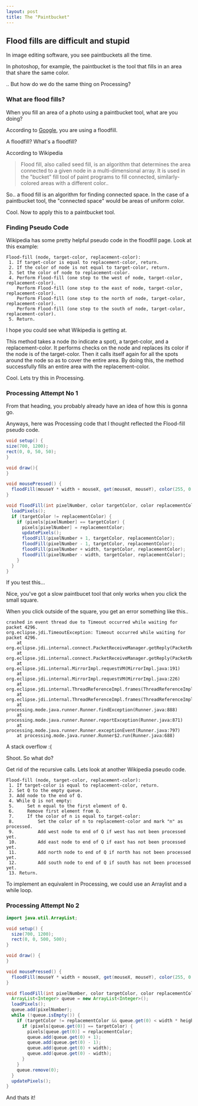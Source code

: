 ```yaml
---
layout: post
title: The "Paintbucket"
---
```


## Flood fills are difficult and stupid
In image editing software, you see paintbuckets all the time. 

In photoshop, for example, the paintbucket is the tool that fills in an area that share the same color.

.. But how do we do the same thing on Processing?

### What are flood fills?
When you fill an area of a photo using a paintbucket tool, what are you doing?

According to [Google](https://www.google.com/search?q=program+paintbucket&oq=program+paintbucket&aqs=chrome..69i57.2758j0j1&sourceid=chrome&es_sm=91&ie=UTF-8#q=how+do+fill+tools+work), you are using a floodfill.

A floodfill? What's a floodfill?

According to Wikipedia
>Flood fill, also called seed fill, is an algorithm that determines the area connected to a given node in a multi-dimensional array. It is used in the "bucket" fill tool of paint programs to fill connected, similarly-colored areas with a different color..

So.. a flood fill is an algorithm for finding connected space. In the case of a paintbucket tool, the "connected space" would be areas of uniform color.

Cool. Now to apply this to a paintbucket tool.

### Finding Pseudo Code
Wikipedia has some pretty helpful pseudo code in the floodfill page. Look at this example:

```
Flood-fill (node, target-color, replacement-color):
 1. If target-color is equal to replacement-color, return.
 2. If the color of node is not equal to target-color, return.
 3. Set the color of node to replacement-color.
 4. Perform Flood-fill (one step to the west of node, target-color, replacement-color).
    Perform Flood-fill (one step to the east of node, target-color, replacement-color).
    Perform Flood-fill (one step to the north of node, target-color, replacement-color).
    Perform Flood-fill (one step to the south of node, target-color, replacement-color).
 5. Return.
 ```
 
I hope you could see what Wikipedia is getting at.
 
This method takes a node (to indicate a spot), a target-color, and a replacement-color. It performs checks on the node and replaces its color if the node is of the target-color. Then it calls itself again for all the spots around the node so as to cover the entire area. By doing this, the method successfully fills an entire area with the replacement-color.
 
Cool. Lets try this in Processing.
 
### Processing Attempt No 1
From that heading, you probably already have an idea of how this is gonna go.
 
Anyways, here was Processing code that I thought reflected the Flood-fill pseudo code.

```java
void setup() {
size(700, 1200);
rect(0, 0, 50, 50);
}

void draw(){
}

void mousePressed() {
  floodFill(mouseY * width + mouseX, get(mouseX, mouseY), color(255, 0, 0));
}

void floodFill(int pixelNumber, color targetColor, color replacementColor) {
  loadPixels();
  if (targetColor != replacementColor) {
    if (pixels[pixelNumber] == targetColor) {
      pixels[pixelNumber] = replacementColor;
      updatePixels();
      floodFill(pixelNumber + 1, targetColor, replacementColor);
      floodFill(pixelNumber - 1, targetColor, replacementColor);
      floodFill(pixelNumber + width, targetColor, replacementColor);
      floodFill(pixelNumber - width, targetColor, replacementColor);
    }
  }
}
```

If you test this...

Nice, you've got a slow paintbucet tool that only works when you click the small square. 

When you click outside of the square, you get an error something like this..

```
crashed in event thread due to Timeout occurred while waiting for packet 4296.
org.eclipse.jdi.TimeoutException: Timeout occurred while waiting for packet 4296.
	at org.eclipse.jdi.internal.connect.PacketReceiveManager.getReply(PacketReceiveManager.java:186)
	at org.eclipse.jdi.internal.connect.PacketReceiveManager.getReply(PacketReceiveManager.java:197)
	at org.eclipse.jdi.internal.MirrorImpl.requestVM(MirrorImpl.java:191)
	at org.eclipse.jdi.internal.MirrorImpl.requestVM(MirrorImpl.java:226)
	at org.eclipse.jdi.internal.ThreadReferenceImpl.frames(ThreadReferenceImpl.java:257)
	at org.eclipse.jdi.internal.ThreadReferenceImpl.frames(ThreadReferenceImpl.java:240)
	at processing.mode.java.runner.Runner.findException(Runner.java:888)
	at processing.mode.java.runner.Runner.reportException(Runner.java:871)
	at processing.mode.java.runner.Runner.exceptionEvent(Runner.java:797)
	at processing.mode.java.runner.Runner$2.run(Runner.java:688)
```

A stack overflow :(

Shoot. So what do?

Get rid of the recursive calls. Lets look at another Wikipedia pseudo code.

```
Flood-fill (node, target-color, replacement-color):
 1. If target-color is equal to replacement-color, return.
 2. Set Q to the empty queue.
 3. Add node to the end of Q.
 4. While Q is not empty: 
 5.     Set n equal to the first element of Q.
 6.     Remove first element from Q.
 7.     If the color of n is equal to target-color:
 8.         Set the color of n to replacement-color and mark "n" as processed.
 9.         Add west node to end of Q if west has not been processed yet.
 10.        Add east node to end of Q if east has not been processed yet.
 11.        Add north node to end of Q if north has not been processed yet.
 12.        Add south node to end of Q if south has not been processed yet.
 13. Return.
```

To implement an equivalent in Processing, we could use an Arraylist and a while loop.

### Processing Attempt No 2
```java
import java.util.ArrayList;

void setup() {
  size(700, 1200);
  rect(0, 0, 500, 500);
}

void draw() {
}

void mousePressed() {
  floodFill(mouseY * width + mouseX, get(mouseX, mouseY), color(255, 0, 0));
}

void floodFill(int pixelNumber, color targetColor, color replacementColor) {
  ArrayList<Integer> queue = new ArrayList<Integer>();
  loadPixels();
  queue.add(pixelNumber);
  while (!queue.isEmpty()) {
    if (targetColor != replacementColor && queue.get(0) < width * height && queue.get(0) > 0) {
      if (pixels[queue.get(0)] == targetColor) {
        pixels[queue.get(0)] = replacementColor;
        queue.add(queue.get(0) + 1);
        queue.add(queue.get(0) - 1);
        queue.add(queue.get(0) + width);
        queue.add(queue.get(0) - width);
      }
    }
    queue.remove(0);
  }
  updatePixels();
}
```

And thats it!




 

